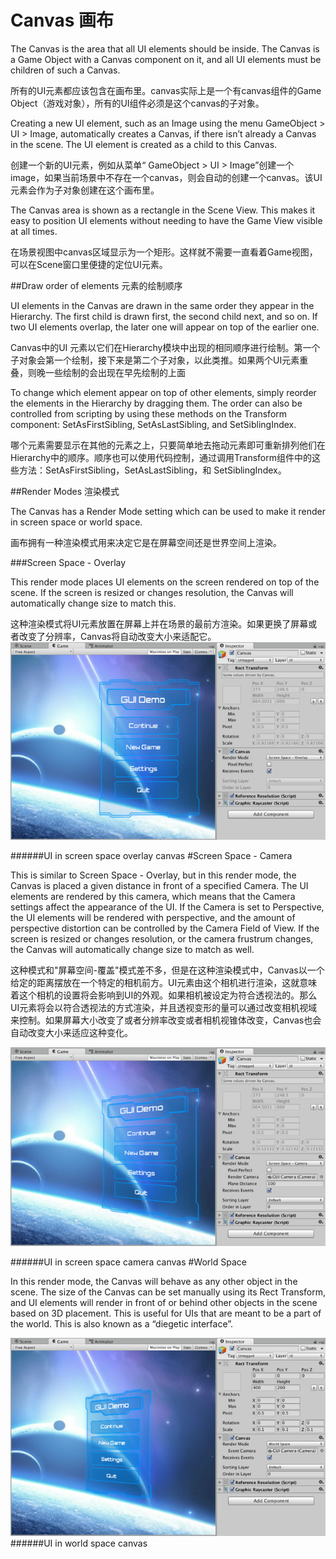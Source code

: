 # Canvas 画布

The Canvas is the area that all UI elements should be inside. The Canvas is a Game Object with a Canvas component on it, and all UI elements must be children of such a Canvas.

所有的UI元素都应该包含在画布里。canvas实际上是一个有canvas组件的Game Object（游戏对象），所有的UI组件必须是这个canvas的子对象。


Creating a new UI element, such as an Image using the menu GameObject > UI > Image, automatically creates a Canvas, if there isn’t already a Canvas in the scene. The UI element is created as a child to this Canvas.

创建一个新的UI元素，例如从菜单“ GameObject > UI > Image”创建一个image，如果当前场景中不存在一个canvas，则会自动的创建一个canvas。该UI元素会作为子对象创建在这个画布里。

The Canvas area is shown as a rectangle in the Scene View. This makes it easy to position UI elements without needing to have the Game View visible at all times.

在场景视图中canvas区域显示为一个矩形。这样就不需要一直看着Game视图，可以在Scene窗口里便捷的定位UI元素。

##Draw order of elements 元素的绘制顺序

UI elements in the Canvas are drawn in the same order they appear in the Hierarchy. The first child is drawn first, the second child next, and so on. If two UI elements overlap, the later one will appear on top of the earlier one.

Canvas中的UI 元素以它们在Hierarchy模块中出现的相同顺序进行绘制。第一个子对象会第一个绘制，接下来是第二个子对象，以此类推。如果两个UI元素重叠，则晚一些绘制的会出现在早先绘制的上面

To change which element appear on top of other elements, simply reorder the elements in the Hierarchy by dragging them. The order can also be controlled from scripting by using these methods on the Transform component: SetAsFirstSibling, SetAsLastSibling, and SetSiblingIndex.

哪个元素需要显示在其他的元素之上，只要简单地去拖动元素即可重新排列他们在Hierarchy中的顺序。顺序也可以使用代码控制，通过调用Transform组件中的这些方法：SetAsFirstSibling，SetAsLastSibling，和 SetSiblingIndex。

##Render Modes 渲染模式

The Canvas has a Render Mode setting which can be used to make it render in screen space or world space.

画布拥有一种渲染模式用来决定它是在屏幕空间还是世界空间上渲染。

###Screen Space - Overlay


This render mode places UI elements on the screen rendered on top of the scene. If the screen is resized or changes resolution, the Canvas will automatically change size to match this.

这种渲染模式将UI元素放置在屏幕上并在场景的最前方渲染。如果更换了屏幕或者改变了分辨率，Canvas将自动改变大小来适配它。
![](Main/GUI_Canvas_Screenspace_Overlay.png)

######UI in screen space overlay canvas
#Screen Space - Camera

This is similar to Screen Space - Overlay, but in this render mode, the Canvas is placed a given distance in front of a specified Camera. The UI elements are rendered by this camera, which means that the Camera settings affect the appearance of the UI. If the Camera is set to Perspective, the UI elements will be rendered with perspective, and the amount of perspective distortion can be controlled by the Camera Field of View. If the screen is resized or changes resolution, or the camera frustrum changes, the Canvas will automatically change size to match as well.

这种模式和"屏幕空间-覆盖"模式差不多，但是在这种渲染模式中，Canvas以一个给定的距离摆放在一个特定的相机前方。UI元素由这个相机进行渲染，这就意味着这个相机的设置将会影响到UI的外观。如果相机被设定为符合透视法的。那么UI元素将会以符合透视法的方式渲染，并且透视变形的量可以通过改变相机视域来控制。如果屏幕大小改变了或者分辨率改变或者相机视锥体改变，Canvas也会自动改变大小来适应这种变化。

![UI in screen space camera canvas](GUI_Canvas_Screenspace_Camera.png)

######UI in screen space camera canvas
#World Space

In this render mode, the Canvas will behave as any other object in the scene. The size of the Canvas can be set manually using its Rect Transform, and UI elements will render in front of or behind other objects in the scene based on 3D placement. This is useful for UIs that are meant to be a part of the world. This is also known as a “diegetic interface”.

![](GUI_Canvas_Worldspace.png)
######UI in world space canvas